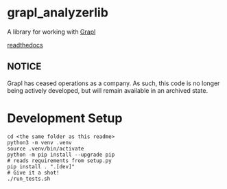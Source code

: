 # grapl_analyzerlib

A library for working with [Grapl](https://github.com/insanitybit/grapl)

[readthedocs](https://grapl-analyzerlib.readthedocs.io/en/latest/)

## NOTICE
Grapl has ceased operations as a company. As such, this code is no
longer being actively developed, but will remain available in an
archived state.

# Development Setup
```
cd <the same folder as this readme>
python3 -m venv .venv
source .venv/bin/activate
python -m pip install --upgrade pip
# reads requirements from setup.py
pip install . ".[dev]"
# Give it a shot!
./run_tests.sh
```
